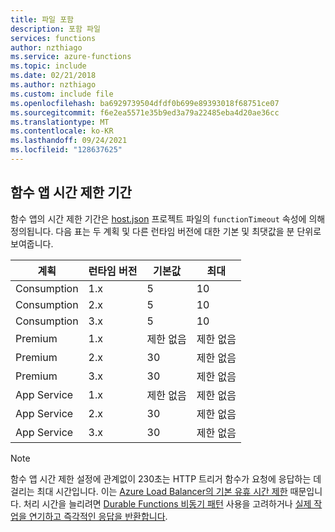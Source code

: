 ```yaml
---
title: 파일 포함
description: 포함 파일
services: functions
author: nzthiago
ms.service: azure-functions
ms.topic: include
ms.date: 02/21/2018
ms.author: nzthiago
ms.custom: include file
ms.openlocfilehash: ba6929739504dfdf0b699e89393018f68751ce07
ms.sourcegitcommit: f6e2ea5571e35b9ed3a79a22485eba4d20ae36cc
ms.translationtype: MT
ms.contentlocale: ko-KR
ms.lasthandoff: 09/24/2021
ms.locfileid: "128637625"
---
```

## <a name="function-app-timeout-duration"></a><a name="timeout"></a>함수 앱 시간 제한 기간 

함수 앱의 시간 제한 기간은 [host.json](../articles/azure-functions/functions-host-json.md#functiontimeout) 프로젝트 파일의 `functionTimeout` 속성에 의해 정의됩니다. 다음 표는 두 계획 및 다른 런타임 버전에 대한 기본 및 최댓값을 분 단위로 보여줍니다.

| 계획 | 런타임 버전 | 기본값 | 최대 |
|------|---------|---------|---------|
| Consumption | 1.x | 5 | 10 |
| Consumption | 2.x | 5 | 10 |
| Consumption | 3.x | 5 | 10 |
| Premium | 1.x | 제한 없음 | 제한 없음 |
| Premium | 2.x | 30 | 제한 없음 |
| Premium | 3.x | 30 | 제한 없음 |
| App Service | 1.x | 제한 없음 | 제한 없음 |
| App Service | 2.x | 30 | 제한 없음 |
| App Service | 3.x | 30 | 제한 없음 |

> [!NOTE] 
> 함수 앱 시간 제한 설정에 관계없이 230초는 HTTP 트리거 함수가 요청에 응답하는 데 걸리는 최대 시간입니다. 이는 [Azure Load Balancer의 기본 유휴 시간 제한](../articles/app-service/faq-availability-performance-application-issues.yml#why-does-my-request-time-out-after-230-seconds-) 때문입니다. 처리 시간을 늘리려면 [Durable Functions 비동기 패턴](../articles/azure-functions/durable/durable-functions-overview.md#async-http) 사용을 고려하거나 [실제 작업을 연기하고 즉각적인 응답을 반환합니다](../articles/azure-functions/performance-reliability.md#avoid-long-running-functions).
